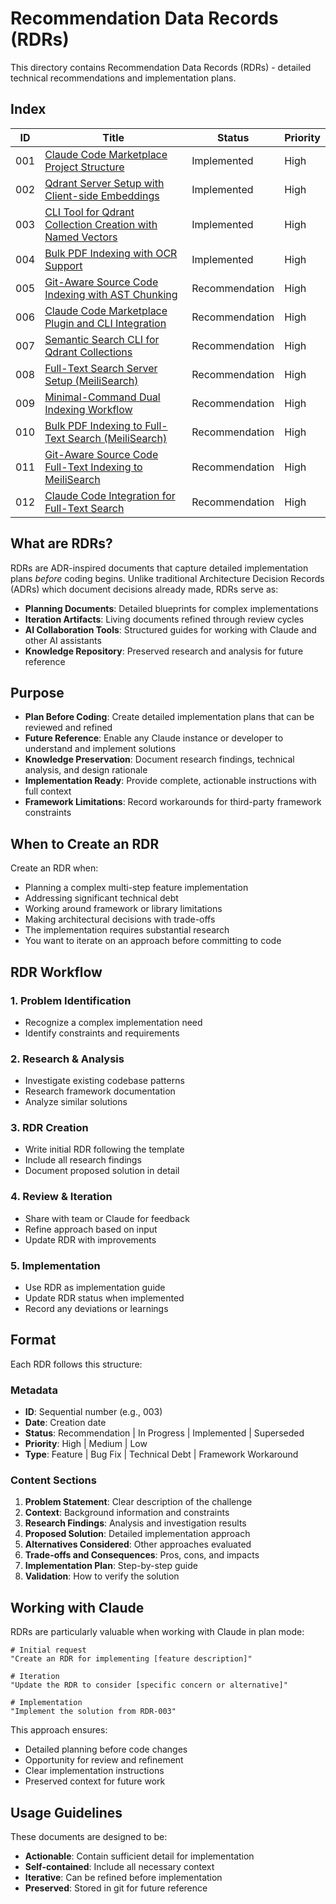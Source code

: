 # Recommendation Data Records (RDRs)

This directory contains Recommendation Data Records (RDRs) - detailed technical recommendations and implementation plans.

## Index

| ID  | Title                                                                                                    | Status         | Priority |
|-----|----------------------------------------------------------------------------------------------------------|----------------|----------|
| 001 | [Claude Code Marketplace Project Structure](RDR-001-project-structure.md)                               | Implemented    | High     |
| 002 | [Qdrant Server Setup with Client-side Embeddings](RDR-002-qdrant-server-setup.md)                       | Implemented    | High     |
| 003 | [CLI Tool for Qdrant Collection Creation with Named Vectors](RDR-003-collection-creation.md)            | Implemented    | High     |
| 004 | [Bulk PDF Indexing with OCR Support](RDR-004-pdf-bulk-indexing.md)                                      | Implemented    | High     |
| 005 | [Git-Aware Source Code Indexing with AST Chunking](RDR-005-source-code-indexing.md)                     | Recommendation | High     |
| 006 | [Claude Code Marketplace Plugin and CLI Integration](RDR-006-claude-code-integration.md)                | Recommendation | High     |
| 007 | [Semantic Search CLI for Qdrant Collections](RDR-007-semantic-search.md)                                | Recommendation | High     |
| 008 | [Full-Text Search Server Setup (MeiliSearch)](RDR-008-fulltext-search-server-setup.md)                  | Recommendation | High     |
| 009 | [Minimal-Command Dual Indexing Workflow](RDR-009-dual-indexing-strategy.md)                             | Recommendation | High     |
| 010 | [Bulk PDF Indexing to Full-Text Search (MeiliSearch)](RDR-010-pdf-fulltext-indexing.md)                 | Recommendation | High     |
| 011 | [Git-Aware Source Code Full-Text Indexing to MeiliSearch](RDR-011-source-code-fulltext-indexing.md)     | Recommendation | High     |
| 012 | [Claude Code Integration for Full-Text Search](RDR-012-fulltext-search-claude-integration.md)           | Recommendation | High     |


## What are RDRs?

RDRs are ADR-inspired documents that capture detailed implementation plans *before* coding begins. Unlike traditional
Architecture Decision Records (ADRs) which document decisions already made, RDRs serve as:

- **Planning Documents**: Detailed blueprints for complex implementations
- **Iteration Artifacts**: Living documents refined through review cycles
- **AI Collaboration Tools**: Structured guides for working with Claude and other AI assistants
- **Knowledge Repository**: Preserved research and analysis for future reference

## Purpose

- **Plan Before Coding**: Create detailed implementation plans that can be reviewed and refined
- **Future Reference**: Enable any Claude instance or developer to understand and implement solutions
- **Knowledge Preservation**: Document research findings, technical analysis, and design rationale
- **Implementation Ready**: Provide complete, actionable instructions with full context
- **Framework Limitations**: Record workarounds for third-party framework constraints

## When to Create an RDR

Create an RDR when:

- Planning a complex multi-step feature implementation
- Addressing significant technical debt
- Working around framework or library limitations
- Making architectural decisions with trade-offs
- The implementation requires substantial research
- You want to iterate on an approach before committing to code

## RDR Workflow

### 1. Problem Identification

- Recognize a complex implementation need
- Identify constraints and requirements

### 2. Research & Analysis

- Investigate existing codebase patterns
- Research framework documentation
- Analyze similar solutions

### 3. RDR Creation

- Write initial RDR following the template
- Include all research findings
- Document proposed solution in detail

### 4. Review & Iteration

- Share with team or Claude for feedback
- Refine approach based on input
- Update RDR with improvements

### 5. Implementation

- Use RDR as implementation guide
- Update RDR status when implemented
- Record any deviations or learnings

## Format

Each RDR follows this structure:

### Metadata

- **ID**: Sequential number (e.g., 003)
- **Date**: Creation date
- **Status**: Recommendation | In Progress | Implemented | Superseded
- **Priority**: High | Medium | Low
- **Type**: Feature | Bug Fix | Technical Debt | Framework Workaround

### Content Sections

1. **Problem Statement**: Clear description of the challenge
2. **Context**: Background information and constraints
3. **Research Findings**: Analysis and investigation results
4. **Proposed Solution**: Detailed implementation approach
5. **Alternatives Considered**: Other approaches evaluated
6. **Trade-offs and Consequences**: Pros, cons, and impacts
7. **Implementation Plan**: Step-by-step guide
8. **Validation**: How to verify the solution

## Working with Claude

RDRs are particularly valuable when working with Claude in plan mode:

```
# Initial request
"Create an RDR for implementing [feature description]"

# Iteration
"Update the RDR to consider [specific concern or alternative]"

# Implementation
"Implement the solution from RDR-003"
```

This approach ensures:

- Detailed planning before code changes
- Opportunity for review and refinement
- Clear implementation instructions
- Preserved context for future work

## Usage Guidelines

These documents are designed to be:

- **Actionable**: Contain sufficient detail for implementation
- **Self-contained**: Include all necessary context
- **Iterative**: Can be refined before implementation
- **Preserved**: Stored in git for future reference